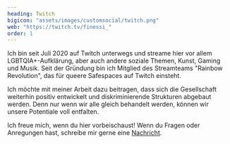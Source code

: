 ```yaml
---
heading: Twitch
bigicon: "assets/images/customsocial/twitch.png"
web: "https://twitch.tv/finessi_"
order: 1
---
```

Ich bin seit Juli 2020 auf Twitch unterwegs und streame hier vor allem LGBTQIA+-Aufklärung, aber auch andere soziale Themen, Kunst, Gaming und Musik. Seit der Gründung bin ich Mitglied des Streamteams "Rainbow Revolution", das für queere Safespaces auf Twitch einsteht.

Ich möchte mit meiner Arbeit dazu beitragen, dass sich die Gesellschaft weiterhin positiv entwickelt und diskriminierende Strukturen abgebaut werden. Denn nur wenn wir alle gleich behandelt werden, können wir unsere Potentiale voll entfalten.

Ich freue mich, wenn du hier vorbeischaust!
Wenn du Fragen oder Anregungen hast, schreibe mir gerne eine [Nachricht](service.html).